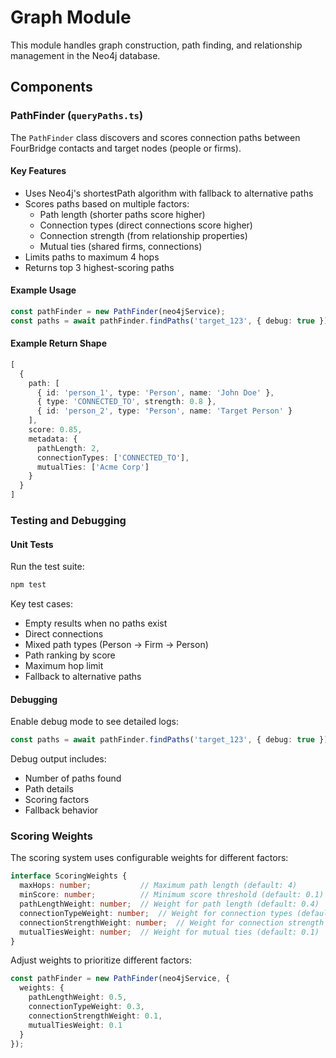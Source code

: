 # Graph Module

This module handles graph construction, path finding, and relationship management in the Neo4j database.

## Components

### PathFinder (`queryPaths.ts`)

The `PathFinder` class discovers and scores connection paths between FourBridge contacts and target nodes (people or firms).

#### Key Features
- Uses Neo4j's shortestPath algorithm with fallback to alternative paths
- Scores paths based on multiple factors:
  - Path length (shorter paths score higher)
  - Connection types (direct connections score higher)
  - Connection strength (from relationship properties)
  - Mutual ties (shared firms, connections)
- Limits paths to maximum 4 hops
- Returns top 3 highest-scoring paths

#### Example Usage
```typescript
const pathFinder = new PathFinder(neo4jService);
const paths = await pathFinder.findPaths('target_123', { debug: true });
```

#### Example Return Shape
```typescript
[
  {
    path: [
      { id: 'person_1', type: 'Person', name: 'John Doe' },
      { type: 'CONNECTED_TO', strength: 0.8 },
      { id: 'person_2', type: 'Person', name: 'Target Person' }
    ],
    score: 0.85,
    metadata: {
      pathLength: 2,
      connectionTypes: ['CONNECTED_TO'],
      mutualTies: ['Acme Corp']
    }
  }
]
```

### Testing and Debugging

#### Unit Tests
Run the test suite:
```bash
npm test
```

Key test cases:
- Empty results when no paths exist
- Direct connections
- Mixed path types (Person → Firm → Person)
- Path ranking by score
- Maximum hop limit
- Fallback to alternative paths

#### Debugging
Enable debug mode to see detailed logs:
```typescript
const paths = await pathFinder.findPaths('target_123', { debug: true });
```

Debug output includes:
- Number of paths found
- Path details
- Scoring factors
- Fallback behavior

### Scoring Weights

The scoring system uses configurable weights for different factors:

```typescript
interface ScoringWeights {
  maxHops: number;           // Maximum path length (default: 4)
  minScore: number;          // Minimum score threshold (default: 0.1)
  pathLengthWeight: number;  // Weight for path length (default: 0.4)
  connectionTypeWeight: number;  // Weight for connection types (default: 0.3)
  connectionStrengthWeight: number;  // Weight for connection strength (default: 0.2)
  mutualTiesWeight: number;  // Weight for mutual ties (default: 0.1)
}
```

Adjust weights to prioritize different factors:
```typescript
const pathFinder = new PathFinder(neo4jService, {
  weights: {
    pathLengthWeight: 0.5,
    connectionTypeWeight: 0.3,
    connectionStrengthWeight: 0.1,
    mutualTiesWeight: 0.1
  }
});
``` 